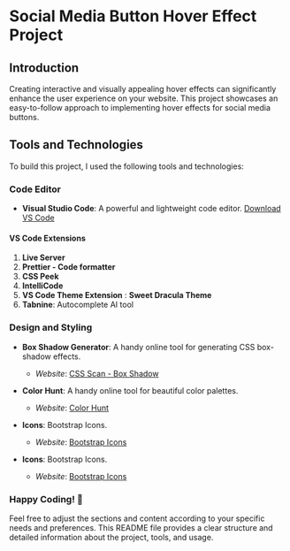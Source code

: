 # Social Media Button Hover Effect Project

## Introduction

Creating interactive and visually appealing hover effects can significantly enhance the user experience on your website. This project showcases an easy-to-follow approach to implementing hover effects for social media buttons.

## Tools and Technologies

To build this project, I used the following tools and technologies:

### Code Editor

- **Visual Studio Code**: A powerful and lightweight code editor. [Download VS Code](https://code.visualstudio.com/)

#### VS Code Extensions

1. **Live Server**
2. **Prettier - Code formatter**
3. **CSS Peek**
4. **IntelliCode**
5. **VS Code Theme Extension** : **Sweet Dracula Theme**
6. **Tabnine**: Autocomplete AI tool

### Design and Styling

- **Box Shadow Generator**: A handy online tool for generating CSS box-shadow effects.

  - _Website_: [CSS Scan - Box Shadow](https://getcssscan.com/css-box-shadow-examples)

- **Color Hunt**: A handy online tool for beautiful color palettes.

  - _Website_: [Color Hunt](https://colorhunt.co/palettes)
 
- **Icons**: Bootstrap Icons.
  - _Website_: [Bootstrap Icons](https://icons.getbootstrap.com/)

- **Icons**: Bootstrap Icons.
  - _Website_: [Bootstrap Icons](https://icons.getbootstrap.com/)

### Happy Coding! 🚀

Feel free to adjust the sections and content according to your specific needs and preferences. This README file provides a clear structure and detailed information about the project, tools, and usage.
